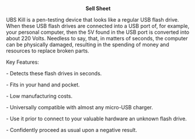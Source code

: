 <p align="center">
    <strong>Sell Sheet</strong>
</p>
<p>
    UBS Kill is a pen-testing device that looks like a regular USB flash drive.
    When these USB flash drives are connected into a USB port of, for example,
    your personal computer, then the 5V found in the USB port is converted into
    about 220 Volts. Needless to say, that, in matters of seconds, the computer
    can be physically damaged, resulting in the spending of money and resources
    to replace broken parts.
</p>
<p>
    Key Features:
</p>
<p>
    - Detects these flash drives in seconds.
</p>
<p>
    - Fits in your hand and pocket.
</p>
<p>
    - Low manufacturing costs.
</p>
<p>
    - Universally compatible with almost any micro-USB charger.
</p>
<p>
    - Use it prior to connect to your valuable hardware an unknown flash drive.
</p>
<p>
    - Confidently proceed as usual upon a negative result.
</p>
